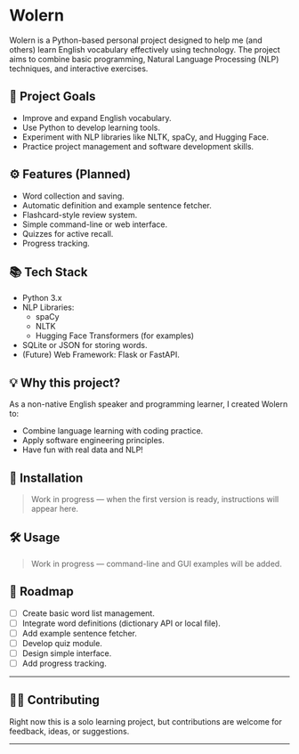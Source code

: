 # Wolern

Wolern is a Python-based personal project designed to help me (and others) learn English vocabulary effectively using technology. The project aims to combine basic programming, Natural Language Processing (NLP) techniques, and interactive exercises.

## 🎯 Project Goals

- Improve and expand English vocabulary.
- Use Python to develop learning tools.
- Experiment with NLP libraries like NLTK, spaCy, and Hugging Face.
- Practice project management and software development skills.

## ⚙️ Features (Planned)

- Word collection and saving.
- Automatic definition and example sentence fetcher.
- Flashcard-style review system.
- Simple command-line or web interface.
- Quizzes for active recall.
- Progress tracking.

## 📚 Tech Stack

- Python 3.x
- NLP Libraries:
  - spaCy
  - NLTK
  - Hugging Face Transformers (for examples)
- SQLite or JSON for storing words.
- (Future) Web Framework: Flask or FastAPI.

## 💡 Why this project?

As a non-native English speaker and programming learner, I created Wolern to:
- Combine language learning with coding practice.
- Apply software engineering principles.
- Have fun with real data and NLP!

## 🚀 Installation

> Work in progress — when the first version is ready, instructions will appear here.

## 🛠 Usage

> Work in progress — command-line and GUI examples will be added.

## 📌 Roadmap

- [ ] Create basic word list management.
- [ ] Integrate word definitions (dictionary API or local file).
- [ ] Add example sentence fetcher.
- [ ] Develop quiz module.
- [ ] Design simple interface.
- [ ] Add progress tracking.

---

## 🧑‍💻 Contributing

Right now this is a solo learning project, but contributions are welcome for feedback, ideas, or suggestions.

---